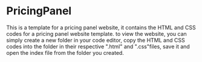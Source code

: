 # PricingPanel
This is a template for a pricing panel website, it contains the HTML and CSS codes for a pricing panel website template. to view the website, you can simply create a new folder in your code editor, copy the HTML and CSS codes into the folder in their respective ".html" and ".css"files, save it and open the index file from the folder you created.
